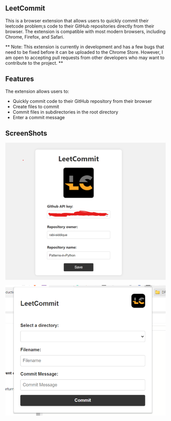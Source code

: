 ## LeetCommit

This is a browser extension that allows users to quickly commit their leetcode problem;s code to their GitHub repositories directly from their browser. The extension is compatible with most modern browsers, including Chrome, Firefox, and Safari.

** Note: This extension is currently in development and has a few bugs that need to be fixed before it can be uploaded to the Chrome Store. However, I am open to accepting pull requests from other developers who may want to contribute to the project. **

## Features

The extension allows users to:

- Quickly commit code to their GitHub repository from their browser
- Create files to commit
- Commit files in subdirectories in the root directory
- Enter a commit message

## ScreenShots

![Screenshot](screenshots/s1.png)

![Screenshot](screenshots/s2.png)
